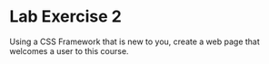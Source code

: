 # Lab Exercise 2

Using a CSS Framework that is new to you, create a web page that welcomes a user to this course.
